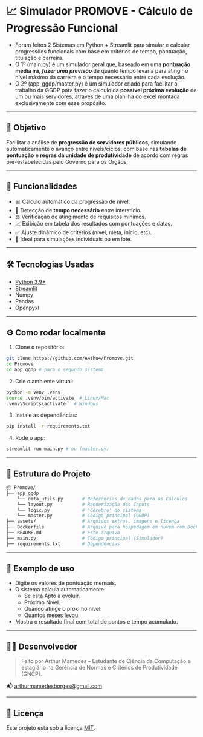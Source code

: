 # 📈 Simulador PROMOVE - Cálculo de Progressão Funcional

- Foram feitos 2 Sistemas em Python + Streamlit para simular e calcular progressões funcionais com base em critérios de tempo, pontuação, titulação
e carreira.
- O 1º (main.py) é um simulador geral que, baseado em uma **pontuação média irá, *fazer uma previsão*** de quanto tempo levaria para atingir o nível máximo da carreira e o tempo necessário entre cada evolução.
- O 2º (app_ggdp/master.py) é um simulador criado para facilitar o trabalho da GGDP para fazer o cálculo da **possível próxima evolução** de um ou mais servidores, através de uma planilha do excel montada exclusivamente com esse propósito. 

---

## 🧠 Objetivo

Facilitar a análise de **progressão de servidores públicos**, simulando automaticamente o avanço entre níveis/ciclos, com base nas **tabelas de pontuação** e **regras da unidade de produtividade** de acordo com regras pré-estabelecidas pelo Governo para os Orgãos.

---

## 🚀 Funcionalidades

- 📊 Cálculo automático da progressão de nível.
- 📅 Detecção de **tempo necessário** entre interstício.
- ⚖️ Verificação de atingimento de requisitos mínimos.
- 📈 Exibição em tabela dos resultados com pontuações e datas.
- ✅ Ajuste dinâmico de critérios (nível, meta, início, etc).
- 🎯 Ideal para simulações individuais ou em lote.

---

## 🛠 Tecnologias Usadas

- [Python 3.9+](https://www.python.org/)
- [Streamlit](https://streamlit.io/)
- Numpy
- Pandas
- Openpyxl

---

## ⚙️ Como rodar localmente

1. Clone o repositório:

```bash
git clone https://github.com/A4thu4/Promove.git
cd Promove
cd app_ggdp # para o segundo sistema
```

2. Crie o ambiente virtual:

```bash
python -m venv .venv
source .venv/bin/activate  # Linux/Mac
.venv\Scripts\activate   # Windows
```

3. Instale as dependências:

```bash
pip install -r requirements.txt
```

4. Rode o app:

```bash
streamlit run main.py # ou (master.py)
```

---

## 📁 Estrutura do Projeto

```bash
📦 Promove/
├── app_ggdp
    └── data_utils.py       # Referências de dados para os Cálculos 
    └── layout.py           # Renderização dos Inputs
    └── logic.py            # 'Cérebro' do sistema
    └── master.py           # Código principal (GGDP)
├── assets/                 # Arquivos extras, imagens e licença
├── Dockerfile              # Arquivo para hospedagem em nuvem com Docker
├── README.md               # Este arquivo
├── main.py                 # Código principal (Simulador)
├── requirements.txt        # Dependências
```

---

## 🧪 Exemplo de uso

- Digite os valores de pontuação mensais.
- O sistema calcula automaticamente:
  - Se está Apto a evoluir.
  - Próximo Nível.
  - Quando atinge o próximo nível.
  - Quantos meses levou.
- Mostra o resultado final com total de pontos e tempo acumulado.

---

## 👨‍💻 Desenvolvedor

> Feito por Arthur Mamedes – Estudante de Ciência da Computação e estagiário na Gerência de Normas e Critérios de Produtividade (GNCP).

📬 arthurmamedesborges@gmail.com

---

## 📄 Licença

Este projeto está sob a licença [MIT](assets/LICENSE).
